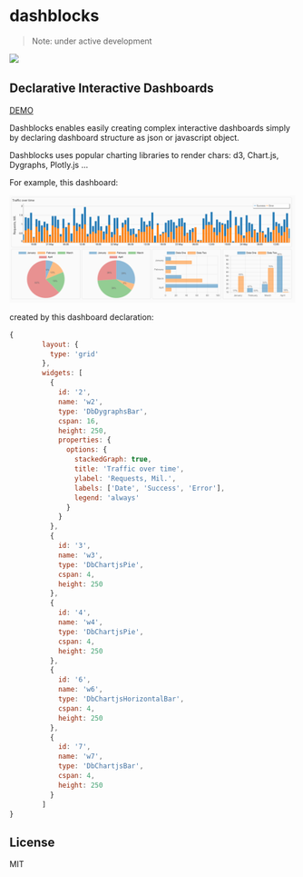 # dashblocks

> Note: under active development

![](https://img.shields.io/badge/vue-2.x-brightgreen.svg)

## Declarative Interactive Dashboards

[DEMO](https://slanatech.github.io/dashblocks)

Dashblocks enables easily creating complex interactive dashboards simply by declaring dashboard structure as json or javascript object.

Dashblocks uses popular charting libraries to render chars: d3, Chart.js, Dygraphs, Plotly.js ...

For example, this dashboard:

![dashboard](screenshots/dashboard.png?raw=true)


created by this dashboard declaration: 
```javascript
{
        layout: {
          type: 'grid'
        },
        widgets: [
          {
            id: '2',
            name: 'w2',
            type: 'DbDygraphsBar',
            cspan: 16,
            height: 250,
            properties: {
              options: {
                stackedGraph: true,
                title: 'Traffic over time',
                ylabel: 'Requests, Mil.',
                labels: ['Date', 'Success', 'Error'],
                legend: 'always'
              }
            }
          },
          {
            id: '3',
            name: 'w3',
            type: 'DbChartjsPie',
            cspan: 4,
            height: 250
          },
          {
            id: '4',
            name: 'w4',
            type: 'DbChartjsPie',
            cspan: 4,
            height: 250
          },
          {
            id: '6',
            name: 'w6',
            type: 'DbChartjsHorizontalBar',
            cspan: 4,
            height: 250
          },
          {
            id: '7',
            name: 'w7',
            type: 'DbChartjsBar',
            cspan: 4,
            height: 250
          }
        ]
}
```
  

## License
 
MIT
